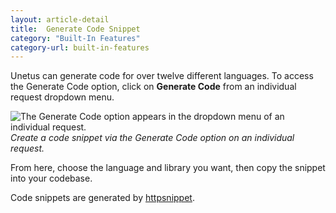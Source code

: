 ```yaml
---
layout: article-detail
title:  Generate Code Snippet
category: "Built-In Features"
category-url: built-in-features
---
```


Unetus can generate code for over twelve different languages. To access the Generate Code option, click on **Generate Code** from an individual request dropdown menu. 

![The Generate Code option appears in the dropdown menu of an individual request.](/assets/images/generate-code.png)
_Create a code snippet via the Generate Code option on an individual request._

From here, choose the language and library you want, then copy the snippet into your codebase.

Code snippets are generated by [httpsnippet](https://github.com/Kong/httpsnippet).
